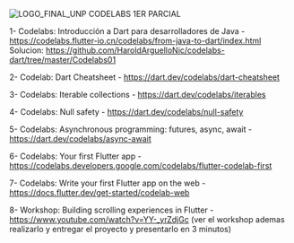 ![LOGO_FINAL_UNP](https://github.com/HaroldArguelloNic/codelabs-dart/assets/89761802/584a8913-97da-4350-b448-174a3d021821)
CODELABS 1ER PARCIAL

1- Codelabs: Introducción a Dart para desarrolladores de Java - https://codelabs.flutter-io.cn/codelabs/from-java-to-dart/index.html
Solucion: https://github.com/HaroldArguelloNic/codelabs-dart/tree/master/Codelabs01

2- Codelab: Dart Cheatsheet - https://dart.dev/codelabs/dart-cheatsheet

3- Codelabs: Iterable collections - https://dart.dev/codelabs/iterables

4- Codelabs: Null safety - https://dart.dev/codelabs/null-safety

5- Codelabs: Asynchronous programming: futures, async, await - https://dart.dev/codelabs/async-await

6- Codelabs: Your first Flutter app - https://codelabs.developers.google.com/codelabs/flutter-codelab-first

7- Codelabs: Write your first Flutter app on the web - https://docs.flutter.dev/get-started/codelab-web

8- Workshop: Building scrolling experiences in Flutter - https://www.youtube.com/watch?v=YY-_yrZdjGc (ver el workshop ademas realizarlo y entregar el proyecto y presentarlo en 3 minutos)
